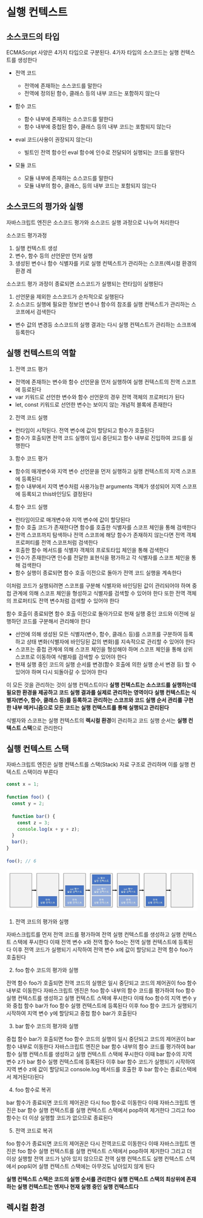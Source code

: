 # 실행 컨텍스트

## 소스코드의 타입

ECMAScript 사양은 4가지 타입으로 구분된다.
4가자 타입의 소스코드는 실행 컨텍스트를 생성한다

- 전역 코드

  - 전역에 존재하는 소스코드를 말한다
  - 전역에 정의된 함수, 클래스 등의 내부 코드는 포함하지 않는다

- 함수 코드

  - 함수 내부에 존재하는 소스코드를 말한다
  - 함수 내부에 중첩된 함수, 클래스 등의 내부 코드는 포함되지 않는다

- eval 코드(사용이 권장되지 않는다)

  - 빌트인 전역 함수인 eval 함수에 인수로 전달되어 실행되는 코드를 말한다

- 모듈 코드
  - 모듈 내부에 존재하는 소스코드를 말한다
  - 모듈 내부의 함수, 클래스, 등의 내부 코드는 포함되지 않는다

## 소스코드의 평가와 실행

자바스크립트 엔진은 소스코드 평가와 소스코드 실행 과정으로 나누어 처리한다

소스코드 평가과정

1. 실행 컨텍스트 생성
2. 변수, 함수 등의 선언문만 먼저 실행
3. 생성된 변수나 함수 식별자를 키로 실행 컨텍스트가 관리하는 스코프(렉시컬 환경의 환경 레

소스코드 평가 과정이 종료되면 소스코드가 실행되는 런타임이 실행된다

1. 선언문을 제외한 소스코드가 순차적으로 실행된다
2. 소스코드 실행에 필요한 정보인 변수나 함수의 참조를 실행 컨텍스트가 관리하는 스코프에서 검색한다

- 변수 값의 변경등 소스코드의 실행 결과는 다시 실행 컨텍스트가 관리하는 소크프에 등록한다

## 실행 컨텍스트의 역할

1. 전역 코드 평가

- 전역에 존재하는 변수와 함수 선언문을 먼저 실행하여 실행 컨텍스트의 전역 스코프에 등로된다
- var 키워드로 선언한 변수와 함수 선언문의 경우 전역 객체의 프로퍼티가 된다
- let, const 키워드로 선언한 변수는 보이지 않는 개념적 블록에 존재한다

2. 전역 코드 실행

- 런타임이 시작된다. 전역 변수에 값이 할당되고 함수가 호출된다
- 함수가 호출되면 전역 코드 실행이 임시 중단되고 함수 내부로 진입하여 코드를 실행한다

3. 함수 코드 평가

- 함수의 매개변수와 지역 변수 선언문을 먼저 실행하고 실행 컨텍스트의 지역 스코프에 등록된다
- 함수 내부에서 지역 변수처럼 사용가능한 arguments 객체가 생성되어 지역 스코프에 등록되고 this바인딩도 결정된다

4. 함수 코드 실행

- 런타임이므로 매개변수와 지역 변수에 값이 할당된다
- 함수 호출 코드가 존재한다면 함수를 호출한 식별자를 스코프 체인을 통해 검색한다
- 전역 스코프까지 탐색하나 전역 스코프에 해당 함수가 존재하지 않는다면 전역 객체 프로퍼티를 전역 스코프처럼 검색한다
- 호출한 함수 메서드를 식별자 객체의 프로토타입 체인을 통해 검색한다
- 인수가 존재한다면 인수를 전달한 표현식을 평가하고 각 식별자를 스코프 체인을 통해 검색한다
- 함수 실행이 종료되면 함수 호출 이전으로 돌아가 전역 코드 실행을 계속한다

이처럼 코드가 실행되려면 스코프를 구분해 식별자와 바인딩된 값이 관리되어야 하며
중첩 관계에 의해 스코프 체인을 형성하고 식별자를 검색할 수 있어야 한다
또한 전역 객체의 프로퍼티도 전역 변수처럼 검색할 수 있어야 한다

함수 호출이 종료되면 함수 호출 이전으로 돌아가므로 현재 실행 중인 코드와 이전에 실행하던 코드를
구분해서 관리해야 한다

- 선언에 의해 생성된 모든 식별자(변수, 함수, 클래스 등)를 스코프를 구분하여 등록하고 상태 변화(식별자에 바인딩된 값의 변화)를 지속적으로 관리할 수 있어야 한다
- 스코프는 중첩 관계에 의해 스코프 체인을 형성해야 하며 스코프 체인을 통해 상위 스코프로 이동하여
  식별자를 검색할 수 있어야 한다
- 현재 실행 중인 코드의 실행 순서를 변경(함수 호출에 의한 실행 순서 변경 등) 할 수 있어야 하며
  다시 되돌아갈 수 있어야 한다

이 모든 것을 관리하는 것이 실행 컨텍스트이다
**실행 컨텍스트는 소스코드를 실행하는데 필요한 환경을 제공하고 코드 실행 결과를 실제로 관리하는 영역이다**
**실행 컨텍스트는 식별자(변수, 함수, 클래스 등)를 등록하고 관리하는 스코프와 코드 실행 순서 관리를 구현한 내부 메커니즘으로 모든 코드는 실행 컨텍스트를 통해 실행되고 관리된다**

식별자와 스코프는 실행 컨텍스트의 **렉시컬 환경**이 관리하고
코드 실행 순서는 **실행 컨텍스트 스택**으로 관리한다

## 실행 컨텍스트 스택

자바스크립트 엔진은 실행 컨텍스트를 스택(Stack) 자료 구조로 관리하며
이를 실행 컨텍스트 스택이라 부른다

```js
const x = 1;

function foo() {
  const y = 2;

  function bar() {
    const z = 3;
    console.log(x + y + z);
  }
  bar();
}

foo(); // 6
```

<img src='../img/execution_context_stack.jpg' width='700'/>

1. 전역 코드의 평가와 실행

자바스크립트를 먼저 전역 코드를 평가하여 전역 실행 컨텍스트를 생성하고 실행 컨텍스트 스택에 푸시한다
이때 전역 변수 x와 전역 함수 foo는 전역 실행 컨텍스트에 등록된다
이후 전역 코드가 실행되기 시작하여 전역 변수 x에 값이 할당되고 전역 함수 foo가 호출된다

2. foo 함수 코드의 평가와 실행

전역 함수 foo가 호출되면 전역 코드의 실행은 일시 중단되고 코드의 제어권이 foo 함수 내부로 이동한다
자바스크립트 엔진은 foo 함수 내부의 함수 코드를 평가하여 foo 함수 실행 컨텍스트를 생성하고
실행 컨텍스트 스택에 푸시한다
이때 foo 함수의 지역 변수 y와 중첩 함수 bar가 foo 함수 실행 컨텍스트에 등록된다
이후 foo 함수 코드가 실행되기 시작하여 지역 변수 y에 할당되고 중첩 함수 bar가 호출된다

3. bar 함수 코드의 평가와 실행

중첩 함수 bar가 호출되면 foo 함수 코드의 실행이 일시 중단되고 코드의 제어권이 bar 함수 내부로 이동한다
자바스크립트 엔진은 bar 함수 내부의 함수 코드를 평가하여 bar 함수 실행 컨텍스트를 생성하고 실행 컨텍스트 스택에 푸시한다
이때 bar 함수의 지역 변수 z가 bar 함수 실행 컨텍스트에 등록된다
이후 bar 함수 코드가 실행되기 시작하여 지역 변수 z에 값이 할당되고 console.log 메서드를 호출한 후
bar 함수는 종료(스택에서 제거된다)된다

4. foo 함수로 복귀

bar 함수가 종료되면 코드의 제어권은 다시 foo 함수로 이동한다
이때 자바스크립트 엔진은 bar 함수 실행 컨텍스트를 실행 컨텍스트 스택에서 pop하여 제거한다
그리고 foo함수는 더 이상 실행할 코드가 없으므로 종료된다

5. 전역 코드로 복귀

foo 함수가 종료되면 코드의 제어권은 다시 전역코드로 이동한다
이때 자바스크립트 엔진은 foo 함수 실행 컨텍스트를 실행 컨텍스트 스택에서 pop하여 제거한다
그리고 더 이상 실행할 전역 코드가 남아 있지 않으므로 전역 실행 컨텍스트도 실행 컨텍스트 스택에서
pop되어 실행 컨텍스트 스택에는 아무것도 남아있지 않게 된다

**실행 컨텍스트 스택은 코드의 실행 순서를 관리한다**
**실행 컨텍스트 스택의 최상위에 존재하는 실행 컨텍스트는 엔저나 현재 실행 중인 실행 컨텍스트다**

## 렉시컬 환경
